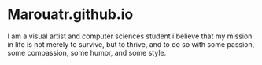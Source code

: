 # Marouatr.github.io
I am a visual artist and computer sciences student i believe that my mission in life is not merely to survive, but to thrive, and to do so with some passion, some compassion, some humor, and some style.
